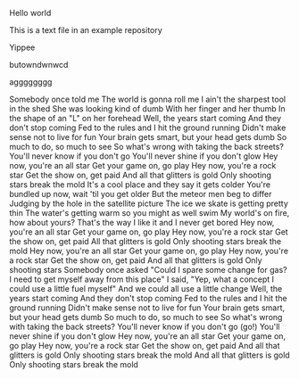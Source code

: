 Hello world

This is a text file in an example repository

Yippee

butowndwnwcd

agggggggg


Somebody once told me
The world is gonna roll me
I ain't the sharpest tool in the shed
She was looking kind of dumb
With her finger and her thumb
In the shape of an "L" on her forehead
Well, the years start coming
And they don't stop coming
Fed to the rules and I hit the ground running
Didn't make sense not to live for fun
Your brain gets smart, but your head gets dumb
So much to do, so much to see
So what's wrong with taking the back streets?
You'll never know if you don't go
You'll never shine if you don't glow
Hey now, you're an all star
Get your game on, go play
Hey now, you're a rock star
Get the show on, get paid
And all that glitters is gold
Only shooting stars break the mold
It's a cool place and they say it gets colder
You're bundled up now, wait 'til you get older
But the meteor men beg to differ
Judging by the hole in the satellite picture
The ice we skate is getting pretty thin
The water's getting warm so you might as well swim
My world's on fire, how about yours?
That's the way I like it and I never get bored
Hey now, you're an all star
Get your game on, go play
Hey now, you're a rock star
Get the show on, get paid
All that glitters is gold
Only shooting stars break the mold
Hey now, you're an all star
Get your game on, go play
Hey now, you're a rock star
Get the show on, get paid
And all that glitters is gold
Only shooting stars
Somebody once asked
"Could I spare some change for gas?
I need to get myself away from this place"
I said, "Yep, what a concept
I could use a little fuel myself"
And we could all use a little change
Well, the years start coming
And they don't stop coming
Fed to the rules and I hit the ground running
Didn't make sense not to live for fun
Your brain gets smart, but your head gets dumb
So much to do, so much to see
So what's wrong with taking the back streets?
You'll never know if you don't go (go!)
You'll never shine if you don't glow
Hey now, you're an all star
Get your game on, go play
Hey now, you're a rock star
Get the show on, get paid
And all that glitters is gold
Only shooting stars break the mold
And all that glitters is gold
Only shooting stars break the mold
